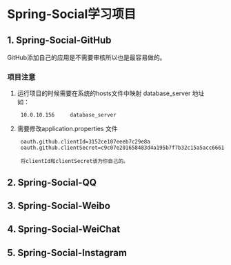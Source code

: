 # Spring-Social学习项目

## 1. Spring-Social-GitHub
GitHub添加自己的应用是不需要审核所以也是最容易做的。

### 项目注意
1. 运行项目的时候需要在系统的hosts文件中映射 database_server 地址  
    如：
    
        10.0.10.156     database_server

2. 需要修改application.properties 文件
    
        oauth.github.clientId=3152ce107eeeb7c29e8a
        oauth.github.clientSecret=c9c07e201658483d4a195b7f7b32c15a5acc6661
        
        将clientId和clientSecret该为你自己的。

## 2. Spring-Social-QQ

## 3. Spring-Social-Weibo

## 4. Spring-Social-WeiChat

## 5. Spring-Social-Instagram